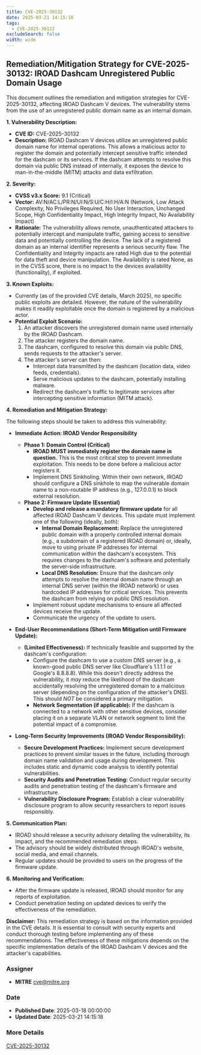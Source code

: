 ```yaml
---
title: CVE-2025-30132
date: 2025-03-21 14:15:18
tags:
  - CVE-2025-30132
excludeSearch: false
width: wide
---
```


## Remediation/Mitigation Strategy for CVE-2025-30132: IROAD Dashcam Unregistered Public Domain Usage

This document outlines the remediation and mitigation strategies for CVE-2025-30132, affecting IROAD Dashcam V devices.  The vulnerability stems from the use of an unregistered public domain name as an internal domain.

**1. Vulnerability Description:**

*   **CVE ID:** CVE-2025-30132
*   **Description:** IROAD Dashcam V devices utilize an unregistered public domain name for internal operations. This allows a malicious actor to register the domain and potentially intercept sensitive traffic intended for the dashcam or its services.  If the dashcam attempts to resolve this domain via public DNS instead of internally, it exposes the device to man-in-the-middle (MITM) attacks and data exfiltration.

**2. Severity:**

*   **CVSS v3.x Score:** 9.1 (Critical)
*   **Vector:** AV:N/AC:L/PR:N/UI:N/S:U/C:H/I:H/A:N  (Network, Low Attack Complexity, No Privileges Required, No User Interaction, Unchanged Scope, High Confidentiality Impact, High Integrity Impact, No Availability Impact)
*   **Rationale:**  The vulnerability allows remote, unauthenticated attackers to potentially intercept and manipulate traffic, gaining access to sensitive data and potentially controlling the device.  The lack of a registered domain as an internal identifier represents a serious security flaw.  The Confidentiality and Integrity impacts are rated High due to the potential for data theft and device manipulation. The Availability is rated None, as in the CVSS score, there is no impact to the devices availability (functionality), if exploited.

**3. Known Exploits:**

*   Currently (as of the provided CVE details, March 2025), no specific public exploits are detailed. However, the nature of the vulnerability makes it readily exploitable once the domain is registered by a malicious actor.
*   **Potential Exploit Scenario:**
    1.  An attacker discovers the unregistered domain name used internally by the IROAD Dashcam.
    2.  The attacker registers the domain name.
    3.  The dashcam, configured to resolve this domain via public DNS, sends requests to the attacker's server.
    4.  The attacker's server can then:
        *   Intercept data transmitted by the dashcam (location data, video feeds, credentials).
        *   Serve malicious updates to the dashcam, potentially installing malware.
        *   Redirect the dashcam's traffic to legitimate services after intercepting sensitive information (MITM attack).

**4. Remediation and Mitigation Strategy:**

The following steps should be taken to address this vulnerability:

*   **Immediate Action: IROAD Vendor Responsibility**

    *   **Phase 1: Domain Control (Critical)**
        *   **IROAD MUST immediately register the domain name in question.**  This is the most critical step to prevent immediate exploitation.  This needs to be done before a malicious actor registers it.
        *   Implement DNS Sinkholing.  Within their own network, IROAD should configure a DNS sinkhole to map the vulnerable domain name to a non-routable IP address (e.g., 127.0.0.1) to block external resolution.
    *   **Phase 2: Firmware Update (Essential)**
        *   **Develop and release a mandatory firmware update** for all affected IROAD Dashcam V devices.  This update must implement one of the following (ideally, both):
            *   **Internal Domain Replacement:**  Replace the unregistered public domain with a properly controlled internal domain (e.g., a subdomain of a registered IROAD domain) or, ideally, move to using private IP addresses for internal communication within the dashcam's ecosystem. This requires changes to the dashcam's software and potentially the server-side infrastructure.
            *   **Local DNS Resolution:** Ensure that the dashcam only attempts to resolve the internal domain name through an internal DNS server (within the IROAD network) or uses hardcoded IP addresses for critical services. This prevents the dashcam from relying on public DNS resolution.
        *   Implement robust update mechanisms to ensure all affected devices receive the update.
        *   Communicate the urgency of the update to users.

*   **End-User Recommendations (Short-Term Mitigation until Firmware Update):**

    *   **(Limited Effectiveness):** If technically feasible and supported by the dashcam's configuration:
        *   Configure the dashcam to use a custom DNS server (e.g., a known-good public DNS server like Cloudflare's 1.1.1.1 or Google's 8.8.8.8). While this doesn't directly address the vulnerability, it *may* reduce the likelihood of the dashcam accidentally resolving the unregistered domain to a malicious server (depending on the configuration of the attacker's DNS). This should *NOT* be considered a primary mitigation.
        *   **Network Segmentation (if applicable):**  If the dashcam is connected to a network with other sensitive devices, consider placing it on a separate VLAN or network segment to limit the potential impact of a compromise.

*   **Long-Term Security Improvements (IROAD Vendor Responsibility):**

    *   **Secure Development Practices:** Implement secure development practices to prevent similar issues in the future, including thorough domain name validation and usage during development.  This includes static and dynamic code analysis to identify potential vulnerabilities.
    *   **Security Audits and Penetration Testing:**  Conduct regular security audits and penetration testing of the dashcam's firmware and infrastructure.
    *   **Vulnerability Disclosure Program:** Establish a clear vulnerability disclosure program to allow security researchers to report issues responsibly.

**5. Communication Plan:**

*   IROAD should release a security advisory detailing the vulnerability, its impact, and the recommended remediation steps.
*   The advisory should be widely distributed through IROAD's website, social media, and email channels.
*   Regular updates should be provided to users on the progress of the firmware update.

**6. Monitoring and Verification:**

*   After the firmware update is released, IROAD should monitor for any reports of exploitation.
*   Conduct penetration testing on updated devices to verify the effectiveness of the remediation.

**Disclaimer:** This remediation strategy is based on the information provided in the CVE details.  It is essential to consult with security experts and conduct thorough testing before implementing any of these recommendations. The effectiveness of these mitigations depends on the specific implementation details of the IROAD Dashcam V devices and the attacker's capabilities.

### Assigner
- **MITRE** <cve@mitre.org>

### Date
- **Published Date**: 2025-03-18 00:00:00
- **Updated Date**: 2025-03-21 14:15:18

### More Details
[CVE-2025-30132](https://www.cvedetails.com/cve/CVE-2025-30132)